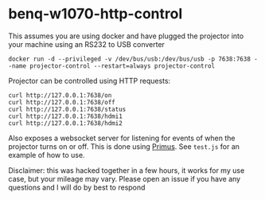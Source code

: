 # benq-w1070-http-control

This assumes you are using docker and have plugged the projector into your machine using an RS232 to USB converter

```
docker run -d --privileged -v /dev/bus/usb:/dev/bus/usb -p 7638:7638 --name projector-control --restart=always projector-control
```

Projector can be controlled using HTTP requests:

```
curl http://127.0.0.1:7638/on
curl http://127.0.0.1:7638/off
curl http://127.0.0.1:7638/status
curl http://127.0.0.1:7638/hdmi1
curl http://127.0.0.1:7638/hdmi2
```

Also exposes a websocket server for listening for events of when the projector turns on or off. This is done using [Primus](https://github.com/primus/primus). See `test.js` for an example of how to use.

Disclaimer: this was hacked together in a few hours, it works for my use case, but your mileage may vary. Please open an issue if you have any questions and I will do by best to respond
